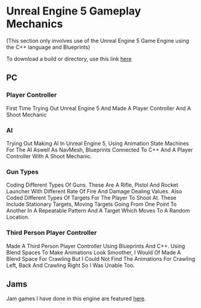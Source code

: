 # Unreal Engine 5 Gameplay Mechanics

(This section only involves use of the Unreal Engine 5 Game Engine using the C++ language and Blueprints)

To download a build or directory, use this link <a href="https://download-directory.github.io/">here</a>

## PC

### Player Controller

First Time Trying Out Unreal Engine 5 And Made A Player Controller And A Shoot Mechanic

### AI

Trying Out Making AI In Unreal Engine 5, Using Animation State Machines For The AI Aswell As NavMesh, Blueprints Connected To C++ And A Player Controller With A Shoot Mechanic.

### Gun Types

Coding Different Types Of Guns. These Are A Rifle, Pistol And Rocket Launcher With Different Rate Of Fire And Damage Dealing Values. Also Coded Different Types Of Targets For The Player To Shoot At. These Include Stationary Targets, Moving Targets Going From One Point To Another In A Repeatable Pattern And A Target Which Moves To A Random Location.

### Third Person Player Controller

Made A Third Person Player Controller Using Blueprints And C++. Using Blend Spaces To Make Animations Look Smoother, I Would Of Made A Blend Space For Crawling But I Could Not Find The Animations For Crawling Left, Back And Crawling Right So I Was Unable Too.


## Jams

Jam games I have done in this engine are featured <a href="https://github.com/MyNamesLex/All-Jams">here</a>.
